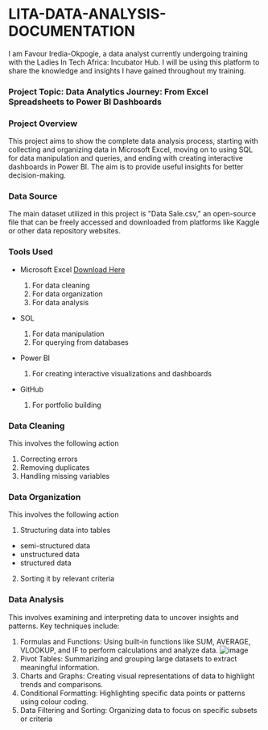 # LITA-DATA-ANALYSIS-DOCUMENTATION
I am Favour Iredia-Okpogie, a data analyst currently undergoing training with the Ladies In Tech Africa: Incubator Hub. I will be using this platform to share the knowledge and insights I have gained throughout my training.
### Project Topic:  Data Analytics Journey: From Excel Spreadsheets to Power BI Dashboards

### Project Overview
This project aims to show the complete data analysis process, starting with collecting and organizing data in Microsoft Excel, moving on to using SQL for data manipulation and queries, and ending with creating interactive dashboards in Power BI. The aim is to provide useful insights for better decision-making.

### Data Source
The main dataset utilized in this project is "Data Sale.csv," an open-source file that can be freely accessed and downloaded from platforms like Kaggle or other data repository websites.

### Tools Used
- Microsoft Excel [Download Here](https://wwww.microsoft.com)
  1. For data cleaning
  2. For data organization
  3. For data analysis
  
 - SOL
   1. For data manipulation
   2. For querying from databases

 - Power BI
   1. For creating interactive visualizations and dashboards

  - GitHub
    1. For portfolio building

### Data Cleaning
This involves the following action
1. Correcting errors
2. Removing duplicates
3. Handling missing variables

### Data Organization
This involves the following action
1. Structuring data into tables
  - semi-structured data
  - unstructured data
  - structured data
2. Sorting it by relevant criteria

### Data Analysis
This involves examining and interpreting data to uncover insights and patterns. Key techniques include:
1. Formulas and Functions: Using built-in functions like SUM, AVERAGE, VLOOKUP, and IF to perform calculations and analyze data.
   ![image](https://github.com/user-attachments/assets/22e7307b-8e9f-4c59-bc99-cb48d9b7d8ac)
3. Pivot Tables: Summarizing and grouping large datasets to extract meaningful information.
4. Charts and Graphs: Creating visual representations of data to highlight trends and comparisons.
5. Conditional Formatting: Highlighting specific data points or patterns using colour coding.
6. Data Filtering and Sorting: Organizing data to focus on specific subsets or criteria





